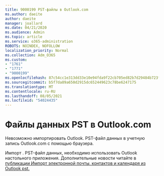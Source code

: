 ```yaml
---
title: 9000199 PST-файлы в Outlook.com
ms.author: daeite
author: daeite
manager: joallard
ms.date: 04/21/2020
ms.audience: Admin
ms.topic: article
ms.service: o365-administration
ROBOTS: NOINDEX, NOFOLLOW
localization_priority: Normal
ms.collection: Adm_O365
ms.custom:
- "1761"
- "1771"
- "9000199"
ms.openlocfilehash: 87c54cc1e313dd33e10e94fda9f22cb705ed82b7d29484b723faafb64de89840
ms.sourcegitcommit: b5f7da89a650d2915dc652449623c78be6247175
ms.translationtype: MT
ms.contentlocale: ru-RU
ms.lasthandoff: 08/05/2021
ms.locfileid: "54024435"
---
```

# <a name="pst-data-files-in-outlookcom"></a>Файлы данных PST в Outlook.com

Невозможно импортировать Outlook. PST-файл данных в учетную запись Outlook.com с помощью браузера.

Импорт . PST-файл данных, необходимо использовать Outlook настольного приложения. Дополнительные новости читайте в [публикации Импорт электронной почты, контактов и календаря из Outlook pst.](https://support.office.com/article/431a8e9a-f99f-4d5f-ae48-ded54b3440ac?wt.mc_id=Office_Outlook_com_Alchemy)